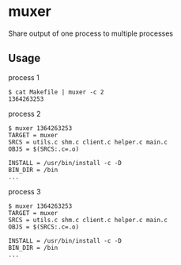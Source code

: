 # muxer

Share output of one process to multiple processes

## Usage
process 1
```
$ cat Makefile | muxer -c 2
1364263253
```
process 2
```
$ muxer 1364263253
TARGET = muxer
SRCS = utils.c shm.c client.c helper.c main.c
OBJS = $(SRCS:.c=.o)

INSTALL = /usr/bin/install -c -D
BIN_DIR = /bin
...
```
process 3
```
$ muxer 1364263253
TARGET = muxer
SRCS = utils.c shm.c client.c helper.c main.c
OBJS = $(SRCS:.c=.o)

INSTALL = /usr/bin/install -c -D
BIN_DIR = /bin
...
```
